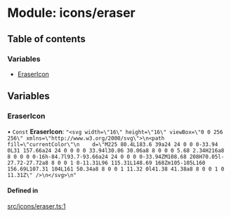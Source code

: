 # Module: icons/eraser

## Table of contents

### Variables

- [EraserIcon](icons_eraser.md#erasericon)

## Variables

### EraserIcon

• `Const` **EraserIcon**: ``"<svg width=\"16\" height=\"16\" viewBox=\"0 0 256 256\" xmlns=\"http://www.w3.org/2000/svg\">\n<path fill=\"currentColor\"\n    d=\"M225 80.4L183.6 39a24 24 0 0 0-33.94 0L31 157.66a24 24 0 0 0 0 33.94l30.06 30.06a8 8 0 0 0 5.68 2.34H216a8 8 0 0 0 0-16h-84.7l93.7-93.66a24 24 0 0 0 0-33.94ZM108.68 208H70.05l-27.72-27.72a8 8 0 0 1 0-11.31L96 115.31L148.69 168Zm105-105L160 156.69L107.31 104L161 50.34a8 8 0 0 1 11.32 0l41.38 41.38a8 8 0 0 1 0 11.31Z\" />\n</svg>\n"``

#### Defined in

[src/icons/eraser.ts:1](https://github.com/fabwcie/drawer/blob/6f6bdfc/src/icons/eraser.ts#L1)
